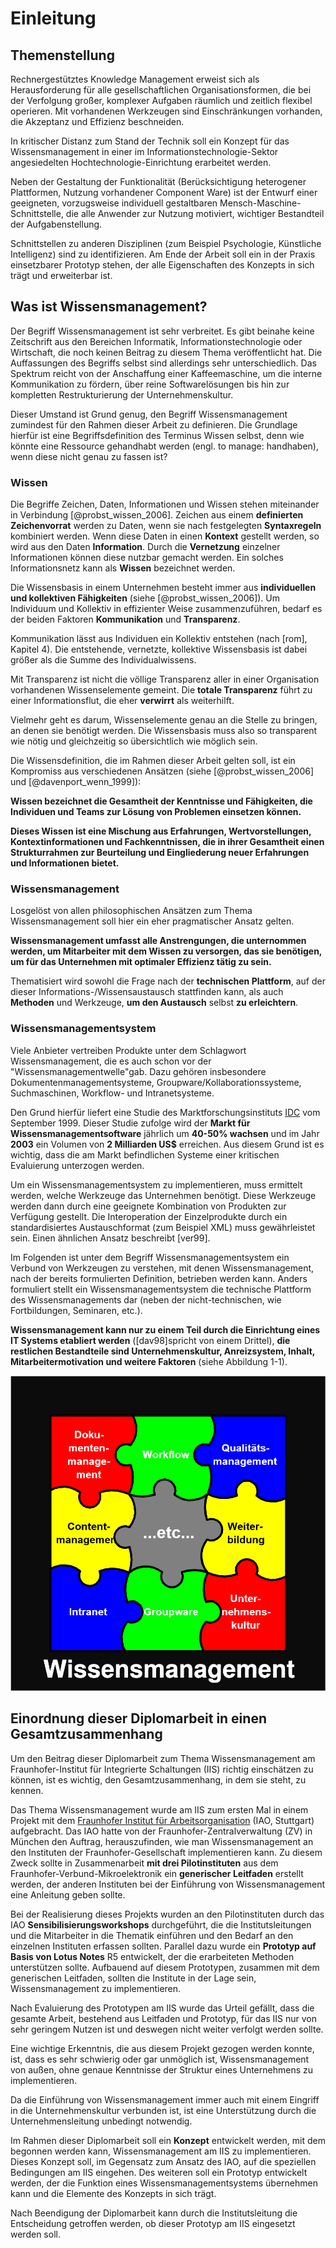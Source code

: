 # Einleitung
## Themenstellung
Rechnergestütztes Knowledge Management erweist sich als Herausforderung für alle gesellschaftlichen Organisationsformen, die bei der Verfolgung großer, komplexer Aufgaben räumlich und zeitlich flexibel operieren. Mit vorhandenen Werkzeugen sind Einschränkungen vorhanden, die Akzeptanz und Effizienz beschneiden.

In kritischer Distanz zum Stand der Technik soll ein Konzept für das Wissensmanagement in einer im Informationstechnologie-Sektor angesiedelten Hochtechnologie-Einrichtung erarbeitet werden.

Neben der Gestaltung der Funktionalität (Berücksichtigung heterogener Plattformen, Nutzung vorhandener Component Ware) ist der Entwurf einer geeigneten, vorzugsweise individuell gestaltbaren Mensch-Maschine-Schnittstelle, die alle Anwender zur Nutzung motiviert, wichtiger Bestandteil der Aufgabenstellung.

Schnittstellen zu anderen Disziplinen (zum Beispiel Psychologie, Künstliche Intelligenz) sind zu identifizieren. Am Ende der Arbeit soll ein in der Praxis einsetzbarer Prototyp stehen, der alle Eigenschaften des Konzepts in sich trägt und erweiterbar ist.

## Was ist Wissensmanagement?
Der Begriff Wissensmanagement ist sehr verbreitet. Es gibt beinahe keine Zeitschrift aus den Bereichen Informatik, Informationstechnologie oder Wirtschaft, die noch keinen Beitrag zu diesem Thema veröffentlicht hat. Die Auffassungen des Begriffs selbst sind allerdings sehr unterschiedlich. Das Spektrum reicht von der Anschaffung einer Kaffeemaschine, um die interne Kommunikation zu fördern, über reine Softwarelösungen bis hin zur kompletten Restrukturierung der Unternehmenskultur.

Dieser Umstand ist Grund genug, den Begriff Wissensmanagement zumindest für den Rahmen dieser Arbeit zu definieren. Die Grundlage hierfür ist eine Begriffsdefinition des Terminus Wissen selbst, denn wie könnte eine Ressource gehandhabt werden (engl. to manage: handhaben), wenn diese nicht genau zu fassen ist?

### Wissen
Die Begriffe Zeichen, Daten, Informationen und Wissen stehen miteinander in Verbindung [@probst_wissen_2006]. Zeichen aus einem **definierten Zeichenvorrat** werden zu Daten, wenn sie nach festgelegten **Syntaxregeln** kombiniert werden. Wenn diese Daten in einen **Kontext** gestellt werden, so wird aus den Daten **Information**. Durch die **Vernetzung** einzelner Informationen können diese nutzbar gemacht werden. Ein solches Informationsnetz kann als **Wissen** bezeichnet werden.

Die Wissensbasis in einem Unternehmen besteht immer aus **individuellen und kollektiven Fähigkeiten** (siehe [@probst_wissen_2006]). Um Individuum und Kollektiv in effizienter Weise zusammenzuführen, bedarf es der beiden Faktoren **Kommunikation** und **Transparenz**.

Kommunikation lässt aus Individuen ein Kollektiv entstehen (nach [rom], Kapitel 4). Die entstehende, vernetzte, kollektive Wissensbasis ist dabei größer als die Summe des Individualwissens.

Mit Transparenz ist nicht die völlige Transparenz aller in einer Organisation vorhandenen Wissenselemente gemeint. Die **totale Transparenz** führt zu einer Informationsflut, die eher **verwirrt** als weiterhilft.

Vielmehr geht es darum, Wissenselemente genau an die Stelle zu bringen, an denen sie benötigt werden. Die Wissensbasis muss also so transparent wie nötig und gleichzeitig so übersichtlich wie möglich sein.

Die Wissensdefinition, die im Rahmen dieser Arbeit gelten soll, ist ein Kompromiss aus verschiedenen Ansätzen (siehe [@probst_wissen_2006] und [@davenport_wenn_1999]):

**Wissen bezeichnet die Gesamtheit der Kenntnisse und Fähigkeiten, die Individuen und Teams zur Lösung von Problemen einsetzen können.**

**Dieses Wissen ist eine Mischung aus Erfahrungen, Wertvorstellungen, Kontextinformationen und Fachkenntnissen, die in ihrer Gesamtheit einen Strukturrahmen zur Beurteilung und Eingliederung neuer Erfahrungen und Informationen bietet.**

### Wissensmanagement
Losgelöst von allen philosophischen Ansätzen zum Thema Wissensmanagement soll hier ein eher pragmatischer Ansatz gelten.

**Wissensmanagement umfasst alle Anstrengungen, die unternommen werden, um Mitarbeiter mit dem Wissen zu versorgen, das sie benötigen, um für das Unternehmen mit optimaler Effizienz tätig zu sein.**

Thematisiert wird sowohl die Frage nach der **technischen Plattform**, auf der dieser Informations-/Wissensaustausch stattfinden kann, als auch **Methoden** und Werkzeuge, **um den Austausch** selbst **zu erleichtern**.

### Wissensmanagementsystem
Viele Anbieter vertreiben Produkte unter dem Schlagwort Wissensmanagement, die es auch schon vor der "Wissensmanagementwelle"gab. Dazu gehören insbesondere Dokumentenmanagementsysteme, Groupware/Kollaborationssysteme, Suchmaschinen, Workflow- und Intranetsysteme.

Den Grund hierfür liefert eine Studie des Marktforschungsinstituts [IDC](https://www.idc.com) vom September 1999. Dieser Studie zufolge wird der **Markt für Wissensmanagementsoftware** jährlich um **40-50% wachsen** und im Jahr **2003** ein Volumen von **2 Milliarden US$** erreichen. Aus diesem Grund ist es wichtig, dass die am Markt befindlichen Systeme einer kritischen Evaluierung unterzogen werden.

Um ein Wissensmanagementsystem zu implementieren, muss ermittelt werden, welche Werkzeuge das Unternehmen benötigt. Diese Werkzeuge werden dann durch eine geeignete Kombination von Produkten zur Verfügung gestellt. Die Interoperation der Einzelprodukte durch ein standardisiertes Austauschformat (zum Beispiel XML) muss gewährleistet sein. Einen ähnlichen Ansatz beschreibt [ver99].

Im Folgenden ist unter dem Begriff Wissensmanagementsystem ein Verbund von Werkzeugen zu verstehen, mit denen Wissensmanagement, nach der bereits formulierten Definition, betrieben werden kann. Anders formuliert stellt ein Wissensmanagementsystem die technische Plattform des Wissensmanagements dar (neben der nicht-technischen, wie Fortbildungen, Seminaren, etc.).

**Wissensmanagement kann nur zu einem Teil durch die Einrichtung eines IT Systems etabliert werden** ([dav98]spricht von einem Drittel), **die restlichen Bestandteile sind Unternehmenskultur, Anreizsystem, Inhalt, Mitarbeitermotivation und weitere Faktoren** (siehe Abbildung 1-1).

![Komponenten des Wissensmanagement](./img/komponenten-des-wissensmanagements.png)

## Einordnung dieser Diplomarbeit in einen Gesamtzusammenhang
Um den Beitrag dieser Diplomarbeit zum Thema Wissensmanagement am Fraunhofer-Institut für Integrierte Schaltungen (IIS) richtig einschätzen zu können, ist es wichtig, den Gesamtzusammenhang, in dem sie steht, zu kennen.

Das Thema Wissensmanagement wurde am IIS zum ersten Mal in einem Projekt mit dem [Fraunhofer Institut für Arbeitsorganisation](https://www.iao.fraunhofer.de) (IAO, Stuttgart) aufgebracht. Das IAO hatte von der Fraunhofer-Zentralverwaltung (ZV) in München den Auftrag, herauszufinden, wie man Wissensmanagement an den Instituten der Fraunhofer-Gesellschaft implementieren kann. Zu diesem Zweck sollte in Zusammenarbeit **mit drei Pilotinstituten** aus dem Fraunhofer-Verbund-Mikroelektronik ein **generischer Leitfaden** erstellt werden, der anderen Instituten bei der Einführung von Wissensmanagement eine Anleitung geben sollte.

Bei der Realisierung dieses Projekts wurden an den Pilotinstituten durch das IAO **Sensibilisierungsworkshops** durchgeführt, die die Institutsleitungen und die Mitarbeiter in die Thematik einführen und den Bedarf an den einzelnen Instituten erfassen sollten. Parallel dazu wurde ein **Prototyp auf Basis von Lotus Notes** R5 entwickelt, der die erarbeiteten Methoden unterstützen sollte. Aufbauend auf diesem Prototypen, zusammen mit dem generischen Leitfaden, sollten die Institute in der Lage sein, Wissensmanagement zu implementieren.

Nach Evaluierung des Prototypen am IIS wurde das Urteil gefällt, dass die gesamte Arbeit, bestehend aus Leitfaden und Prototyp, für das IIS nur von sehr geringem Nutzen ist und deswegen nicht weiter verfolgt werden sollte.

Eine wichtige Erkenntnis, die aus diesem Projekt gezogen werden konnte, ist, dass es sehr schwierig oder gar unmöglich ist, Wissensmanagement von außen, ohne genaue Kenntnisse der Struktur eines Unternehmens zu implementieren.

Da die Einführung von Wissensmanagement immer auch mit einem Eingriff in die Unternehmenskultur verbunden ist, ist eine Unterstützung durch die Unternehmensleitung unbedingt notwendig.

Im Rahmen dieser Diplomarbeit soll ein **Konzept** entwickelt werden, mit dem begonnen werden kann, Wissensmanagement am IIS zu implementieren. Dieses Konzept soll, im Gegensatz zum Ansatz des IAO, auf die speziellen Bedingungen am IIS eingehen. Des weiteren soll ein Prototyp entwickelt werden, der die Funktion eines Wissensmanagementsystems übernehmen kann und die Elemente des Konzepts in sich trägt.

Nach Beendigung der Diplomarbeit kann durch die Institutsleitung die Entscheidung getroffen werden, ob dieser Prototyp am IIS eingesetzt werden soll.
